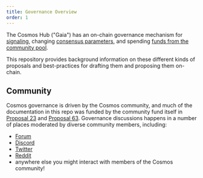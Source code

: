 ```yaml
---
title: Governance Overview
order: 1
---
```


The Cosmos Hub ("Gaia") has an on-chain governance mechanism for [signaling](./proposal-types/text-prop.md), changing [consensus parameters](./proposal-types/param-change.md), and spending [funds from the community pool](./proposal-types/community-pool-spend.md). 

This repository provides background information on these different kinds of proposals and best-practices for drafting them and proposing them on-chain.

## Community

Cosmos governance is driven by the Cosmos community, and much of the documentation in this repo was funded by the community fund itself in
[Proposal 23](https://www.mintscan.io/cosmos/proposals/23) and [Proposal 63](https://www.mintscan.io/cosmos/proposals/63).
Governance discussions happens in a number of places moderated by diverse community members, including:

- [Forum](http://forum.cosmos.network/)
- [Discord](https://discord.com/invite/cosmosnetwork)
- [Twitter](https://twitter.com/CosmosGov)
- [Reddit](http://reddit.com/r/cosmosnetwork)
- anywhere else you might interact with members of the Cosmos community!
